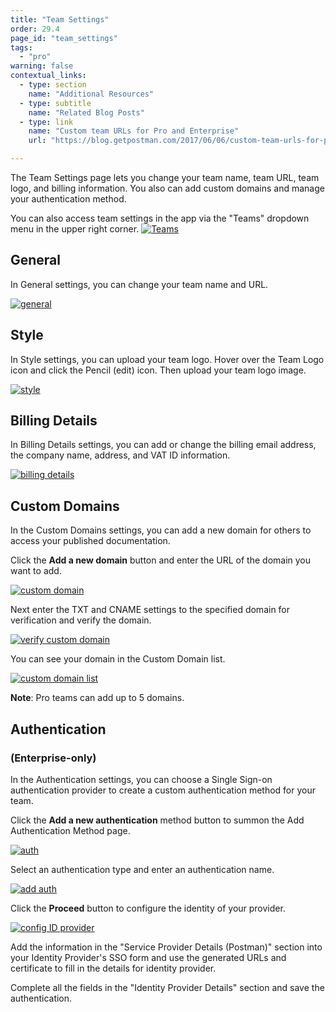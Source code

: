 ```yaml
---
title: "Team Settings"
order: 29.4
page_id: "team_settings"
tags: 
  - "pro"
warning: false
contextual_links:
  - type: section
    name: "Additional Resources"
  - type: subtitle
    name: "Related Blog Posts"
  - type: link
    name: "Custom team URLs for Pro and Enterprise"
    url: "https://blog.getpostman.com/2017/06/06/custom-team-urls-for-pro-and-enterprise/?_ga=2.175634722.1078379737.1571761632-963694147.1565912089"

---
```


The Team Settings page lets you change your team name, team URL, team logo, and billing information. You also can add custom domains and manage your authentication method.  

You can also access team settings in the app via the "Teams" dropdown menu in the upper right corner.
[![Teams](https://assets.postman.com/postman-docs/teamdropdown+new+with+logo.png)](https://assets.postman.com/postman-docs/teamdropdown+new+with+logo.png)

## General

In General settings, you can change your team name and URL.

[![general](https://assets.postman.com/postman-docs/teamSettings-general.jpeg)](https://assets.postman.com/postman-docs/teamSettings-general.jpeg)
  
## Style

In Style settings, you can upload your team logo. Hover over the Team Logo icon and click the Pencil (edit) icon. Then upload your team logo image.

[![style](https://assets.postman.com/postman-docs/teamSetting-style.jpeg)](https://assets.postman.com/postman-docs/teamSetting-style.jpeg)
  
## Billing Details

In Billing Details settings, you can add or change the billing email address, the company name, address, and VAT ID information.

[![billing details](https://assets.postman.com/postman-docs/teamSetting-billingDetails.jpeg)](https://assets.postman.com/postman-docs/teamSetting-billingDetails.jpeg)
  
## Custom Domains

In the Custom Domains settings, you can add a new domain for others to access your published documentation.

Click the **Add a new domain** button and enter the URL of the domain you want to add.

[![custom domain](https://assets.postman.com/postman-docs/WS-teamSetting-customDomain.png)](https://assets.postman.com/postman-docs/WS-teamSetting-customDomain.png)

Next enter the TXT and CNAME settings to the specified domain for verification and verify the domain.

[![verify custom domain](https://assets.postman.com/postman-docs/WS-teamSetting-verifyCustomDomain.png)](https://assets.postman.com/postman-docs/WS-teamSetting-verifyCustomDomain.png)

You can see your domain in the Custom Domain list.

[![custom domain list](https://assets.postman.com/postman-docs/teamSetting-customDomains.jpeg)](https://assets.postman.com/postman-docs/teamSetting-customDomains.jpeg)

**Note**: Pro teams can add up to 5 domains.

## Authentication

### (Enterprise-only)

In the Authentication settings, you can choose a Single Sign-on authentication provider to create a custom authentication method for your team.

Click the **Add a new authentication** method button to summon the Add Authentication Method page.

[![auth](https://assets.postman.com/postman-docs/teamSettings-auth.jpeg)](https://assets.postman.com/postman-docs/teamSettings-auth.jpeg)

Select an authentication type and enter an authentication name.

[![add auth](https://assets.postman.com/postman-docs/WS-teamSettings-addAuthMeth.png)](https://assets.postman.com/postman-docs/WS-teamSettings-addAuthMeth.png)

Click the **Proceed** button to configure the identity of your provider.

[![config ID provider](https://assets.postman.com/postman-docs/WS-teamSetting-configIDProvider.png)](https://assets.postman.com/postman-docs/WS-teamSetting-configIDProvider.png)

Add the information in the "Service Provider Details (Postman)" section into your Identity Provider's SSO form and use the generated URLs and certificate to fill in the details for identity provider.

Complete all the fields in the "Identity Provider Details" section and save the authentication.
